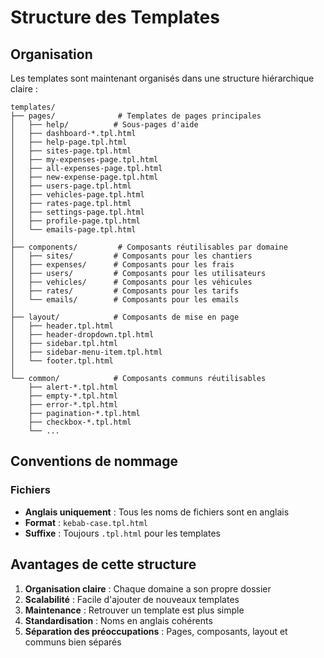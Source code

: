 # Structure des Templates

## Organisation

Les templates sont maintenant organisés dans une structure hiérarchique claire :

```
templates/
├── pages/              # Templates de pages principales
│   ├── help/          # Sous-pages d'aide
│   ├── dashboard-*.tpl.html
│   ├── help-page.tpl.html
│   ├── sites-page.tpl.html
│   ├── my-expenses-page.tpl.html
│   ├── all-expenses-page.tpl.html
│   ├── new-expense-page.tpl.html
│   ├── users-page.tpl.html
│   ├── vehicles-page.tpl.html
│   ├── rates-page.tpl.html
│   ├── settings-page.tpl.html
│   ├── profile-page.tpl.html
│   └── emails-page.tpl.html
│
├── components/         # Composants réutilisables par domaine
│   ├── sites/         # Composants pour les chantiers
│   ├── expenses/      # Composants pour les frais
│   ├── users/         # Composants pour les utilisateurs
│   ├── vehicles/      # Composants pour les véhicules
│   ├── rates/         # Composants pour les tarifs
│   └── emails/        # Composants pour les emails
│
├── layout/            # Composants de mise en page
│   ├── header.tpl.html
│   ├── header-dropdown.tpl.html
│   ├── sidebar.tpl.html
│   ├── sidebar-menu-item.tpl.html
│   └── footer.tpl.html
│
└── common/            # Composants communs réutilisables
    ├── alert-*.tpl.html
    ├── empty-*.tpl.html
    ├── error-*.tpl.html
    ├── pagination-*.tpl.html
    ├── checkbox-*.tpl.html
    └── ...
```

## Conventions de nommage

### Fichiers

- **Anglais uniquement** : Tous les noms de fichiers sont en anglais
- **Format** : `kebab-case.tpl.html`
- **Suffixe** : Toujours `.tpl.html` pour les templates

## Avantages de cette structure

1. **Organisation claire** : Chaque domaine a son propre dossier
2. **Scalabilité** : Facile d'ajouter de nouveaux templates
3. **Maintenance** : Retrouver un template est plus simple
4. **Standardisation** : Noms en anglais cohérents
5. **Séparation des préoccupations** : Pages, composants, layout et communs bien séparés
